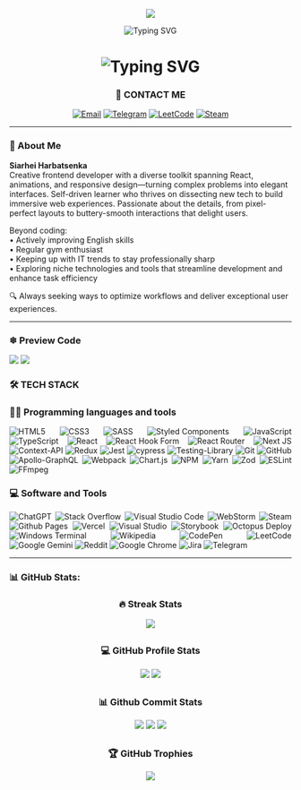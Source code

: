 <div align='center'>

  ![](https://komarev.com/ghpvc/?username=mjx27&color=ff7177&style=for-the-badge)
</div>

<p align='center'><img src="https://readme-typing-svg.demolab.com?font=Exo&weight=500&size=20&letterSpacing=1px&duration=1&pause=&color=ff7177&center=true&vCenter=true&repeat=false&width=435&lines=SIARHEI+HARBATSENKA" alt="Typing SVG" /></p>
<h1 align='center'><img src="https://readme-typing-svg.demolab.com?font=Exo&weight=500&size=30&letterSpacing=1px&duration=4000&pause=2000&color=ff7177&center=true&vCenter=true&width=435&lines=FRONTEND+DEVELOPER" alt="Typing SVG" /></h1>

<div align='center'>
<h3>💬 CONTACT ME</h3>
  
[![Email](https://img.shields.io/badge/Gmail-siarheimjxfull%40gmail.com-ff7177?logo=gmail&logoColor=white&style=for-the-badge)](mailto:siarheimjxfull@gmail.com)
[![Telegram](https://img.shields.io/badge/Telegram-@serhj27-ff7177?logo=telegram&style=for-the-badge)](https://t.me/serhj27)
[![LeetCode](https://img.shields.io/badge/LeetCode-MJXWhyNot-ff7177?logo=leetcode&style=for-the-badge)](https://leetcode.com/u/MJXWhyNot/)
[![Steam](https://img.shields.io/badge/Steam-jebanattt-ff7177?logo=steam&style=for-the-badge)](https://steamcommunity.com/id/jebanattt/)
</div>
<hr/>
<h3>🚀 About Me</h3>
  
**Siarhei Harbatsenka**  
Creative frontend developer with a diverse toolkit spanning React, animations, and responsive design—turning complex problems into elegant interfaces. Self-driven learner who thrives on dissecting new tech to build immersive web experiences. Passionate about the details, from pixel-perfect layouts to buttery-smooth interactions that delight users.
  
Beyond coding:  
• Actively improving English skills  
• Regular gym enthusiast  
• Keeping up with IT trends to stay professionally sharp  
• Exploring niche technologies and tools that streamline development and enhance task efficiency  
  
  🔍 Always seeking ways to optimize workflows and deliver exceptional user experiences.

<hr/>
<h3>❄ Preview Code</h3>

[![](https://github-readme-stats.vercel.app/api/pin/?username=mjx27&repo=TZModalWindow&theme=aura_dark&border_color=00000000)](https://github.com/mjx27/TZRandomInfo)
[![](https://github-readme-stats.vercel.app/api/pin/?username=mjx27&repo=TZRandomInfo&theme=aura_dark&border_color=00000000)](https://github.com/mjx27/TZRandomInfo)

<h3>🛠 TECH STACK</h3>
<div align='justify'>
  <h3>👨‍💻 Programming languages and tools</h3>
  
  ![HTML5](https://img.shields.io/badge/html5-%23E34F26.svg?style=for-the-badge&logo=html5&logoColor=white)
  ![CSS3](https://img.shields.io/badge/css3-%231572B6.svg?style=for-the-badge&logo=css3&logoColor=white)
  ![SASS](https://img.shields.io/badge/SASS-hotpink.svg?style=for-the-badge&logo=SASS&logoColor=white)
  ![Styled Components](https://img.shields.io/badge/styled--components-DB7093?style=for-the-badge&logo=styled-components&logoColor=white)
  ![JavaScript](https://img.shields.io/badge/javascript-%23323330.svg?style=for-the-badge&logo=javascript&logoColor=%23F7DF1E)
  ![TypeScript](https://img.shields.io/badge/typescript-%23007ACC.svg?style=for-the-badge&logo=typescript&logoColor=white)
  ![React](https://img.shields.io/badge/react-%2320232a.svg?style=for-the-badge&logo=react&logoColor=%2361DAFB)
  ![React Hook Form](https://img.shields.io/badge/React%20Hook%20Form-%23EC5990.svg?style=for-the-badge&logo=reacthookform&logoColor=white)
  ![React Router](https://img.shields.io/badge/React_Router-CA4245?style=for-the-badge&logo=react-router&logoColor=white)
  ![Next JS](https://img.shields.io/badge/Next-black?style=for-the-badge&logo=next.js&logoColor=white)
  ![Context-API](https://img.shields.io/badge/Context--Api-000000?style=for-the-badge&logo=react)
  ![Redux](https://img.shields.io/badge/redux-%23593d88.svg?style=for-the-badge&logo=redux&logoColor=white)
  ![Jest](https://img.shields.io/badge/-jest-%23C21325?style=for-the-badge&logo=jest&logoColor=white)
  ![cypress](https://img.shields.io/badge/-cypress-%23E5E5E5?style=for-the-badge&logo=cypress&logoColor=058a5e)
  ![Testing-Library](https://img.shields.io/badge/-TestingLibrary-%23E33332?style=for-the-badge&logo=testing-library&logoColor=white)
  ![Git](https://img.shields.io/badge/git-%23F05033.svg?style=for-the-badge&logo=git&logoColor=white)
  ![GitHub](https://img.shields.io/badge/github-%23121011.svg?style=for-the-badge&logo=github&logoColor=white)
  ![Apollo-GraphQL](https://img.shields.io/badge/-ApolloGraphQL-311C87?style=for-the-badge&logo=apollo-graphql)
  ![Webpack](https://img.shields.io/badge/webpack-%238DD6F9.svg?style=for-the-badge&logo=webpack&logoColor=black)
  ![Chart.js](https://img.shields.io/badge/chart.js-F5788D.svg?style=for-the-badge&logo=chart.js&logoColor=white)
  ![NPM](https://img.shields.io/badge/NPM-%23CB3837.svg?style=for-the-badge&logo=npm&logoColor=white)
  ![Yarn](https://img.shields.io/badge/yarn-%232C8EBB.svg?style=for-the-badge&logo=yarn&logoColor=white)
  ![Zod](https://img.shields.io/badge/zod-%233068b7.svg?style=for-the-badge&logo=zod&logoColor=white)
  ![ESLint](https://img.shields.io/badge/ESLint-4B3263?style=for-the-badge&logo=eslint&logoColor=white)
  ![FFmpeg](https://shields.io/badge/FFmpeg-%23171717.svg?logo=ffmpeg&style=for-the-badge&labelColor=171717&logoColor=5cb85c)

  <h3>💻 Software and Tools</h3>
  
  ![ChatGPT](https://img.shields.io/badge/chatGPT-74aa9c?style=for-the-badge&logo=openai&logoColor=white)
  ![Stack Overflow](https://img.shields.io/badge/-Stackoverflow-FE7A16?style=for-the-badge&logo=stack-overflow&logoColor=white)
  ![Visual Studio Code](https://img.shields.io/badge/Visual%20Studio%20Code-0078d7.svg?style=for-the-badge&logo=visual-studio-code&logoColor=white)
  ![WebStorm](https://img.shields.io/badge/webstorm-143?style=for-the-badge&logo=webstorm&logoColor=white&color=black)
  ![Steam](https://img.shields.io/badge/steam-%23000000.svg?style=for-the-badge&logo=steam&logoColor=white)
  ![Github Pages](https://img.shields.io/badge/github%20pages-121013?style=for-the-badge&logo=github&logoColor=white)
  ![Vercel](https://img.shields.io/badge/vercel-%23000000.svg?style=for-the-badge&logo=vercel&logoColor=white)
  ![Visual Studio](https://img.shields.io/badge/Visual%20Studio-5C2D91.svg?style=for-the-badge&logo=visual-studio&logoColor=white)
  ![Storybook](https://img.shields.io/badge/-Storybook-FF4785?style=for-the-badge&logo=storybook&logoColor=white)
  ![Octopus Deploy](https://img.shields.io/badge/octopus%20deploy-0D80D8?style=for-the-badge&logo=octopusdeploy&logoColor=white)
  ![Windows Terminal](https://img.shields.io/badge/Windows%20Terminal-%234D4D4D.svg?style=for-the-badge&logo=windows-terminal&logoColor=white)
  ![Wikipedia](https://img.shields.io/badge/Wikipedia-%23000000.svg?style=for-the-badge&logo=wikipedia&logoColor=white)
  ![CodePen](https://img.shields.io/badge/Codepen-000000?style=for-the-badge&logo=codepen&logoColor=white)
  ![LeetCode](https://img.shields.io/badge/LeetCode-000000?style=for-the-badge&logo=LeetCode&logoColor=#d16c06)
  ![Google Gemini](https://img.shields.io/badge/google%20gemini-8E75B2?style=for-the-badge&logo=google%20gemini&logoColor=white)
  ![Reddit](https://img.shields.io/badge/Reddit-%23FF4500.svg?style=for-the-badge&logo=Reddit&logoColor=white)
  ![Google Chrome](https://img.shields.io/badge/Google%20Chrome-4285F4?style=for-the-badge&logo=GoogleChrome&logoColor=white)
  ![Jira](https://img.shields.io/badge/jira-%230A0FFF.svg?style=for-the-badge&logo=jira&logoColor=white)
  ![Telegram](https://img.shields.io/badge/Telegram-2CA5E0?style=for-the-badge&logo=telegram&logoColor=white)

</div>  
<hr/>

<h3>📊 GitHub Stats:</h3>
  
<div align='center'>
<h3>🔥 Streak Stats</h3>
  
![](https://streak-stats.demolab.com?user=mjx27&hide_border=true&card_width=600&card_height=250&theme=aura_dark&type=daily)
<h2></h2>

<div align='center'>
  <h3>💻 GitHub Profile Stats</h3>

  ![](https://github-readme-stats.vercel.app/api?username=mjx27&show_icons=true&theme=aura_dark&line_height=33&hide_title=false&border_color=00000000)
  ![](https://github-readme-stats.vercel.app/api/top-langs/?username=mjx27&theme=aura_dark&hide_title=false&langs_count=4&border_color=00000000)
  <h2></h2>

  <h3>📊 Github Commit Stats</h3>
    
  ![](https://github-readme-stats.vercel.app/api/wakatime?username=mjx27&langs_count=5&theme=aura_dark&border_color=00000000&display_format=percent&line_height=26)
  ![](http://github-profile-summary-cards.vercel.app/api/cards/productive-time?username=mjx27&theme=aura_dark&utcOffset=3&height=300)
  ![](http://github-profile-summary-cards.vercel.app/api/cards/profile-details?username=mjx27&theme=aura_dark)
  <h2></h2>

  <h3>🏆 GitHub Trophies</h3>

  ![](https://github-profile-trophy.vercel.app/?username=mjx27&theme=monokai&no-frame=true&margin-w=15&&title=Followers,Commits,PullRequest,Stars,Reviews,Repositories&column=6&no-bg=true)
  <h2></h2>
  
</div>
</div>
